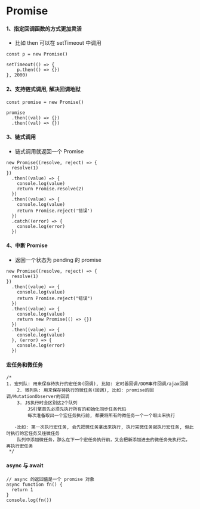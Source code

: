 # Promise

#### 1、指定回调函数的方式更加灵活

- 比如 then 可以在 setTimeout 中调用

```
const p = new Promise()

setTimeout(() => {
    p.then(() => {})
}, 2000)
```

#### 2、支持链式调用, 解决回调地狱

```
const promise = new Promise()

promise
  .then((val) => {})
  .then((val) => {})
```

#### 3、链式调用

- 链式调用就返回一个 Promise

```
new Promise((resolve, reject) => {
  resolve(1)
})
  .then((value) => {
    console.log(value)
    return Promise.resolve(2)
  })
  .then((value) => {
    console.log(value)
    return Promise.reject('错误')
  })
  .catch((error) => {
    console.log(error)
  })
```

#### 4、中断 Promise

- 返回一个状态为 pending 的 promise

```
new Promise((resolve, reject) => {
  resolve(1)
})
  .then((value) => {
    console.log(value)
    return Promise.reject("错误")
  })
  .then((value) => {
    console.log(value)
    return new Promise(() => {})
  })
  .then((value) => {
    console.log(value)
  }, (error) => {
    console.log(error)
  })
```

#### 宏任务和微任务
```
/*
1. 宏列队: 用来保存待执行的宏任务(回调), 比如: 定时器回调/DOM事件回调/ajax回调
	2. 微列队: 用来保存待执行的微任务(回调), 比如: promise的回调/MutationObserver的回调
	3. JS执行时会区别这2个队列
		JS引擎首先必须先执行所有的初始化同步任务代码
		每次准备取出一个宏任务执行前, 都要将所有的微任务一个一个取出来执行

   -比如: 第一次执行宏任务, 会先把微任务拿出来执行, 执行完微任务就执行宏任务, 但此时执行的宏任务又往微任务
    队列中添加微任务，那么在下一个宏任务执行前，又会把新添加进去的微任务先执行完，再执行宏任务
 */
```

#### async 与 await
```
// async 的返回值是一个 promise 对象
async function fn() {
  return 1
}
console.log(fn())
```
